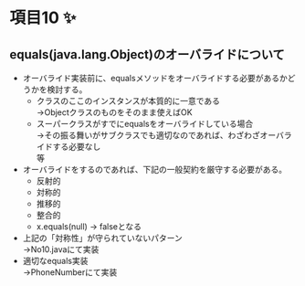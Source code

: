 # 項目10 ✨

## equals(java.lang.Object)のオーバライドについて

* オーバライド実装前に、equalsメソッドをオーバライドする必要があるかどうかを検討する。  
  * クラスのここのインスタンスが本質的に一意である  
  →Objectクラスのものをそのまま使えばOK
  * スーパークラスがすでにequalsをオーバライドしている場合  
  →その振る舞いがサブクラスでも適切なのであれば、わざわざオーバライドする必要なし  
  等
* オーバライドをするのであれば、下記の一般契約を厳守する必要がある。
  * 反射的
  * 対称的
  * 推移的
  * 整合的
  * x.equals(null) → falseとなる
* 上記の「対称性」が守られていないパターン  
→No10.javaにて実装
* 適切なequals実装  
→PhoneNumberにて実装
  
  
